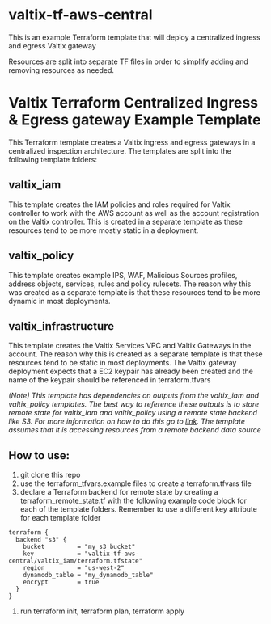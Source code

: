 # valtix-tf-aws-central
This is an example Terraform template that will deploy a centralized ingress and egress Valtix gateway

Resources are split into separate TF files in order to simplify adding and removing resources as needed.

# Valtix Terraform Centralized Ingress & Egress gateway Example Template
This Terraform template creates a Valtix ingress and egress gateways in a centralized inspection architecture.  The templates are split into the following template folders:

## valtix_iam
This template creates the IAM policies and roles required for Valtix controller to work with the AWS account as well as the account registration on the Valtix controller.  This is created in a separate template as these resources tend to be more mostly static in a deployment.  

## valtix_policy
This template creates example IPS, WAF, Malicious Sources profiles, address objects, services, rules and policy rulesets.  The reason why this was created as a separate template is that these resources tend to be more dynamic in most deployments.

## valtix_infrastructure
This template creates the Valtix Services VPC and Valtix Gateways in the account.  The reason why this is created as a separate template is that these resources tend to be static in most deployments. The Valtix gateway deployment expects that a EC2 keypair has already been created and the name of the keypair should be referenced in terraform.tfvars

*(Note) This template has dependencies on outputs from the valtix_iam and valtix_policy templates.  The best way to reference these outputs is to store remote state for valtix_iam and valtix_policy using a remote state backend like S3.  For more information on how to do this go to [link](https://blog.gruntwork.io/how-to-manage-terraform-state-28f5697e68fa).  The template assumes that it is accessing resources from a remote backend data source*

## How to use:
1. git clone this repo
1. use the terraform_tfvars.example files to create a terraform.tfvars file
1. declare a Terraform backend for remote state by creating a terraform_remote_state.tf with the following example code block for each of the template folders.  Remember to use a different key attribute for each template folder
```
terraform {
  backend "s3" {
    bucket         = "my_s3_bucket"
    key            = "valtix-tf-aws-central/valtix_iam/terraform.tfstate"
    region         = "us-west-2"
    dynamodb_table = "my_dynamodb_table"
    encrypt        = true
  }
}
```
1. run terraform init, terraform plan, terraform apply